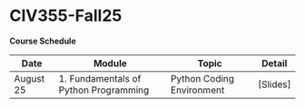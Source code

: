 # CIV355-Fall25


**Course Schedule**

|Date          |Module          |Topic        |Detail      |
| -------------|----------------|-------------|------------|
|August 25       |1. Fundamentals of Python Programming   |Python Coding Environment| [Slides]|

 


